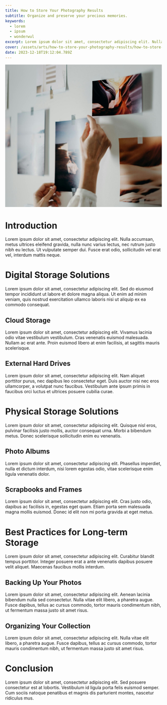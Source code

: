 ```yaml
---
title: How to Store Your Photography Results
subtitle: Organize and preserve your precious memories.
keywords:
  - lorem
  - ipsum
  - wonderwul
excerpt: Lorem ipsum dolor sit amet, consectetur adipiscing elit. Nulla accumsan, metus ultrices eleifend gravida.
cover: /assets/arts/how-to-store-your-photography-results/how-to-store-your-photography-results.jpg
date: 2023-12-18T19:12:04.789Z
---
```


![Photography Storage](pictures-in-a-gallery.jpg)

# Introduction

Lorem ipsum dolor sit amet, consectetur adipiscing elit. Nulla accumsan, metus ultrices eleifend gravida, nulla nunc varius lectus, nec rutrum justo nibh eu lectus. Ut vulputate semper dui. Fusce erat odio, sollicitudin vel erat vel, interdum mattis neque.

# Digital Storage Solutions

Lorem ipsum dolor sit amet, consectetur adipiscing elit. Sed do eiusmod tempor incididunt ut labore et dolore magna aliqua. Ut enim ad minim veniam, quis nostrud exercitation ullamco laboris nisi ut aliquip ex ea commodo consequat.

## Cloud Storage

Lorem ipsum dolor sit amet, consectetur adipiscing elit. Vivamus lacinia odio vitae vestibulum vestibulum. Cras venenatis euismod malesuada. Nullam ac erat ante. Proin euismod libero at enim facilisis, at sagittis mauris scelerisque.

## External Hard Drives

Lorem ipsum dolor sit amet, consectetur adipiscing elit. Nam aliquet porttitor purus, nec dapibus leo consectetur eget. Duis auctor nisi nec eros ullamcorper, a volutpat nunc faucibus. Vestibulum ante ipsum primis in faucibus orci luctus et ultrices posuere cubilia curae.

# Physical Storage Solutions

Lorem ipsum dolor sit amet, consectetur adipiscing elit. Quisque nisl eros, pulvinar facilisis justo mollis, auctor consequat urna. Morbi a bibendum metus. Donec scelerisque sollicitudin enim eu venenatis.

## Photo Albums

Lorem ipsum dolor sit amet, consectetur adipiscing elit. Phasellus imperdiet, nulla et dictum interdum, nisi lorem egestas odio, vitae scelerisque enim ligula venenatis dolor.

## Scrapbooks and Frames

Lorem ipsum dolor sit amet, consectetur adipiscing elit. Cras justo odio, dapibus ac facilisis in, egestas eget quam. Etiam porta sem malesuada magna mollis euismod. Donec id elit non mi porta gravida at eget metus.

# Best Practices for Long-term Storage

Lorem ipsum dolor sit amet, consectetur adipiscing elit. Curabitur blandit tempus porttitor. Integer posuere erat a ante venenatis dapibus posuere velit aliquet. Maecenas faucibus mollis interdum.

## Backing Up Your Photos

Lorem ipsum dolor sit amet, consectetur adipiscing elit. Aenean lacinia bibendum nulla sed consectetur. Nulla vitae elit libero, a pharetra augue. Fusce dapibus, tellus ac cursus commodo, tortor mauris condimentum nibh, ut fermentum massa justo sit amet risus.

## Organizing Your Collection

Lorem ipsum dolor sit amet, consectetur adipiscing elit. Nulla vitae elit libero, a pharetra augue. Fusce dapibus, tellus ac cursus commodo, tortor mauris condimentum nibh, ut fermentum massa justo sit amet risus.

# Conclusion

Lorem ipsum dolor sit amet, consectetur adipiscing elit. Sed posuere consectetur est at lobortis. Vestibulum id ligula porta felis euismod semper. Cum sociis natoque penatibus et magnis dis parturient montes, nascetur ridiculus mus.
